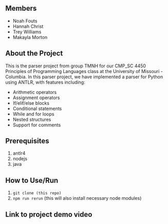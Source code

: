 ## Members
* Noah Fouts
* Hannah Christ
* Trey Williams
* Makayla Morton


## About the Project
This is the parser project from group TMNH for our CMP_SC 4450 Principles of Programming Languages class at the University of Missouri - Columbia. In this parser project, we have implemented a parser for Python using ANTLR, with features including:
* Arithmetic operators
* Assignment operators
* If/elif/else blocks
* Conditional statements
* While and for loops
* Nested structures
* Support for comments 


## Prerequisites
1) antlr4 
2) nodejs 
3) java

## How to Use/Run
1) `git clone (this repo)`
2) `npm run rerun` (this will also install necessary node modules)


## Link to project demo video
